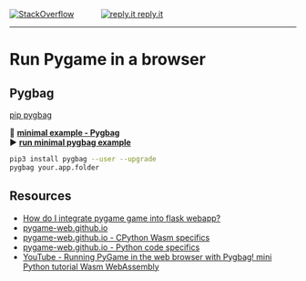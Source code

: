 [![StackOverflow](https://stackexchange.com/users/flair/7322082.png)](https://stackoverflow.com/users/5577765/rabbid76?tab=profile) &nbsp;&nbsp;&nbsp;&nbsp;&nbsp;&nbsp;&nbsp;&nbsp;&nbsp;&nbsp; [![reply.it](../../resource/logo/Repl_it_logo_80.png) reply.it](https://repl.it/repls/folder/PyGame%20Examples)

---

# Run Pygame in a browser

## Pygbag

[pip pygbag](https://pypi.org/project/pygbag/)

📁 **[minimal example - Pygbag](../../examples/minimal_exmaples_web/pygame_minimal_move_object/main.py)**  
▶ **[run minimal pygbag example](https://rabbid76.github.io/PyGameExamplesAndAnswers/examples/minimal_exmaples_web/pygame_minimal_move_object/build/web/)**

```bash
pip3 install pygbag --user --upgrade
pygbag your.app.folder
```

## Resources

- [How do I integrate pygame game into flask webapp?](https://stackoverflow.com/questions/66774076/how-do-i-integrate-pygame-game-into-flask-webapp)
- [pygame-web.github.io](https://pygame-web.github.io/)
- [pygame-web.github.io - CPython Wasm specifics](https://pygame-web.github.io/wiki/python-wasm/)
- [pygame-web.github.io - Python code specifics](https://pygame-web.github.io/wiki/pygbag-code/)
- [YouTube - Running PyGame in the web browser with Pygbag! mini Python tutorial Wasm WebAssembly](https://www.youtube.com/watch?v=6PhDmpBcezQ)